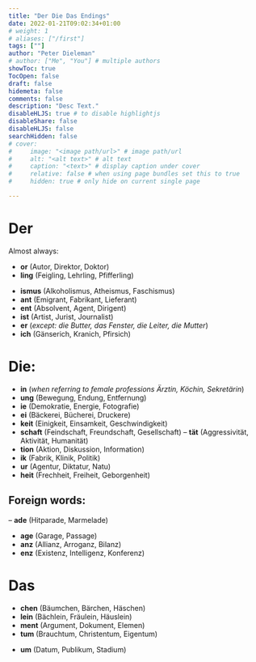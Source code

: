 ```yaml
---
title: "Der Die Das Endings"
date: 2022-01-21T09:02:34+01:00
# weight: 1
# aliases: ["/first"]
tags: [""]
author: "Peter Dieleman"
# author: ["Me", "You"] # multiple authors
showToc: true
TocOpen: false
draft: false
hidemeta: false
comments: false
description: "Desc Text."
disableHLJS: true # to disable highlightjs
disableShare: false
disableHLJS: false
searchHidden: false
# cover:
#     image: "<image path/url>" # image path/url
#     alt: "<alt text>" # alt text
#     caption: "<text>" # display caption under cover
#     relative: false # when using page bundles set this to true
#     hidden: true # only hide on current single page

---
```


# Der

Almost always:

- **or** (Autor, Direktor, Doktor)
- **ling** (Feigling, Lehrling, Pfifferling)
<!-- - **ig** -->
<!-- - **ner** -->
- **ismus** (Alkoholismus, Atheismus, Faschismus)
- **ant** (Emigrant, Fabrikant, Lieferant)
- **ent** (Absolvent, Agent, Dirigent)
- **ist** (Artist, Jurist, Journalist)
- **er** (_except: die Butter, das Fenster, die Leiter, die Mutter_)
- **ich** (Gänserich, Kranich, Pfirsich)

# Die:

- **in** (_when referring to female professions Ärztin, Köchin, Sekretärin_)
- **ung** (Bewegung, Endung, Entfernung)
- **ie** (Demokratie, Energie, Fotografie)
  [^1]: except: der Junkie, der Hippie
- **ei** (Bäckerei, Bücherei, Druckere)
- **keit** (Einigkeit, Einsamkeit, Geschwindigkeit)
- **schaft** (Feindschaft, Freundschaft, Gesellschaft)
– **tät** (Aggressivität, Aktivität, Humanität)
- **tion** (Aktion, Diskussion, Information)
- **ik** (Fabrik, Klinik, Politik)
- **ur** (Agentur, Diktatur, Natu)
- **heit** (Frechheit, Freiheit, Geborgenheit)

## Foreign words:

– **ade** (Hitparade, Marmelade)
- **age** (Garage, Passage)
- **anz** (Allianz, Arroganz, Bilanz)
- **enz** (Existenz, Intelligenz, Konferenz)

# Das

- **chen** (Bäumchen, Bärchen, Häschen)
- **lein** (Bächlein, Fräulein, Häuslein)
- **ment** (Argument, Dokument, Elemen)
- **tum** (Brauchtum, Christentum, Eigentum)
<!-- - ma (Datum, Publikum, Stadium) -->
- **um** (Datum, Publikum, Stadium)


[^2]: [mein-deutschbuch.de](https://mein-deutschbuch.de/files/grammatik/nomen/artikel.pdf)
[^3]: [passion4teq](http://www.passion4teq.com/articles/der-die-das-genus-regeln/)
<!-- 
https://mein-deutschbuch.de/files/grammatik/nomen/artikel.pdf
http://www.passion4teq.com/articles/der-die-das-genus-regeln/ -->